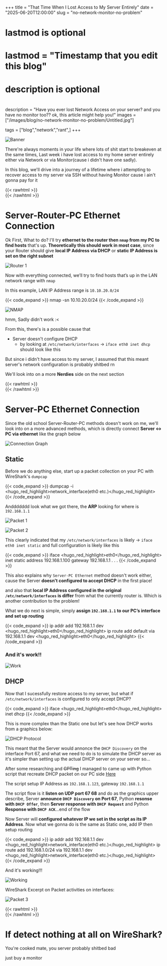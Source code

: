 +++
title = "That Time When I Lost Access to My Server Entirely"
date = "2025-06-20T12:00:00"
slug = "no-network-monitor-no-problem"

#
# lastmod is optional
#
# lastmod = "Timestamp that you edit this blog"

#
# description is optional
#
description = "Have you ever lost Network Access on your server? and you have no monitor too?? ok, this article might help you!"
images = ["/images/blog/no-network-monitor-no-problem/Untitled.jpg"]

tags = ["blog","network","rant",]
+++

![Banner](/images/blog/no-network-monitor-no-problem/Untitled.jpg)

There're always moments in your life where lots of shit start to breakeven at the same times, Last week i have lost access to my home server entirely either via Network or via Monitor(cause i didn't have one sadly). 

In this blog, we'll drive into a journey of a lifetime where i attempting to recover access to my server via SSH without having Monitor cause i ain't gonna pay for it


{{< rawhtml >}}
<br>
{{< /rawhtml >}}

# Server-Router-PC Ethernet Connection

Ok First, What to do? I'll try **ethernet to the router then `nmap` from my PC to find hosts** that's up. **Theoretically this should work in most case**, since your Router should give **local IP Address via DHCP** or **static IP Address is set on the right subnet**

![Router 1](/images/blog/no-network-monitor-no-problem/router1.webp)

Now with everything connected, we’ll try to find hosts that’s up in the LAN network range with `nmap`

In this example, LAN IP Address range is `10.10.20.0/24`

{{< code_expand >}}
nmap -sn 10.10.20.0/24
{{< /code_expand >}}


![NMAP](/images/blog/no-network-monitor-no-problem/nmap.webp)

hmm, Sadly didn't work :<

From this, there's is a possible cause that

* Server doesn't configure DHCP
    * by looking at `/etc/network/interfaces` -> `iface eth0 inet dhcp` should look like this

But since i didn't have access to my server, I assumed that this meant server's network configuration is probably shitbed rn

We'll look into on a more **Nerdies** side on the next section

{{< rawhtml >}}
<br>
{{< /rawhtml >}}

# Server-PC Ethernet Connection

Since the old school Server-Router-PC methods doesn't work on me, we'll look into on a more advanced methods, which is directly connect 
**Server ↔ PC via ethernet** like the graph below

![Connection Graph](/images/blog/no-network-monitor-no-problem/connection_graph.webp)


## Static

Before we do anything else, start up a packet collection on your PC with WireShark's `dumpcap`

{{< code_expand >}}
dumpcap -i <hugo_red_highlight>network_interface(eth0 etc.)</hugo_red_highlight>
{{< /code_expand >}}

Anddddddd look what we got there, the **ARP** looking for where is `192.168.1.1`

![Packet 1](/images/blog/no-network-monitor-no-problem/packet1.webp)

![Packet 2](/images/blog/no-network-monitor-no-problem/packet2.webp)

This clearly indicated that my `/etc/network/interfaces` is likely -> `iface eth0 inet static`
and full configuration is likely like this

{{< code_expand >}}
iface <hugo_red_highlight>eth0</hugo_red_highlight> inet static
    address 192.168.1.100
    gateway 192.168.1.1
    . . .
{{< /code_expand >}}

This also explains why `Server-PC Ethernet` method doesn't work either, cause the Server **doesn't configured to accept DHCP** in the first place! 

and also that **local IP Address configured in the original `/etc/network/interfaces` is differ** from what the currently router is. Which is another contribution to the problem!

What we do next is simple, simply **assign `192.168.1.1` to our PC’s interface and set up routing**

{{< code_expand >}}
ip addr add 192.168.1.1 dev <hugo_red_highlight>eth0</hugo_red_highlight>
ip route add default via 192.168.1.1 dev <hugo_red_highlight>eth0</hugo_red_highlight>
{{< /code_expand >}}

### And it's work!!
![Work](/images/blog/no-network-monitor-no-problem/work1.webp)

## DHCP

Now that I sucessfully restore access to my server, but what if `/etc/network/interfaces` is configured to only accept DHCP?

{{< code_expand >}}
iface <hugo_red_highlight>eth0</hugo_red_highlight> inet dhcp
{{< /code_expand >}}

This is more complex than the Static one but let's see how DHCP works from a graphics below:

![DHCP Protocol](/images/blog/no-network-monitor-no-problem/dhcp.webp)

This meant that the Server would annonce the `DHCP Discovery` on the interface Port 67, and what we need to do is to simulate the DHCP server as it's simpler than setting up the actual DHCP server on your server so...

After some researching and ~~GPTing~~ I managed to came up with Python script that recreate DHCP packet on our PC side [Here](https://owu.se/p-p/minoplhy/codes/src/branch/main/no-network-monitor-no-problem/dhcp.py)

The script setup IP Address as `192.168.1.123`, gateway `192.168.1.1`

The script flow is it **listen on UDP port 67 68** and do as the graphics upper describe, Server **announce `DHCP Discovery` on Port 67**, Python **resonse with `DHCP Offer`**, then **Server response with `DHCP Request`** and Python **Response with `DHCP ACK`**...end of the flow

Now Server will **configured whatever IP we set in the script as its IP Address**. Now what we gonna do is the same as Static one, add IP then setup routing

{{< code_expand >}}
ip addr add 192.168.1.1 dev <hugo_red_highlight>network_interface(eth0 etc.)</hugo_red_highlight>
ip route add 192.168.1.0/24 via 192.168.1.1 dev <hugo_red_highlight>network_interface(eth0 etc.)</hugo_red_highlight>
{{< /code_expand >}}

And it's working!!!

![Working](/images/blog/no-network-monitor-no-problem/dhcp_work.webp)

WireShark Excerpt on Packet activities on interfaces:

![Packet 3](/images/blog/no-network-monitor-no-problem/packet3.webp)



{{< rawhtml >}}
<br>
{{< /rawhtml >}}
# If detect nothing at all on WireShark?

You're cooked mate, you server probably shitbed bad

just buy a monitor